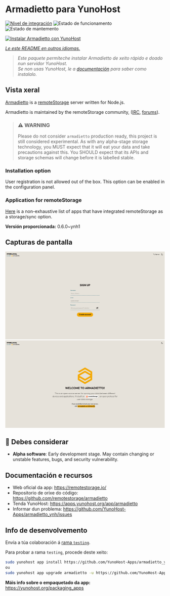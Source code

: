 <!--
NOTA: Este README foi creado automáticamente por <https://github.com/YunoHost/apps/tree/master/tools/readme_generator>
NON debe editarse manualmente.
-->

# Armadietto para YunoHost

[![Nivel de integración](https://dash.yunohost.org/integration/armadietto.svg)](https://ci-apps.yunohost.org/ci/apps/armadietto/) ![Estado de funcionamento](https://ci-apps.yunohost.org/ci/badges/armadietto.status.svg) ![Estado de mantemento](https://ci-apps.yunohost.org/ci/badges/armadietto.maintain.svg)

[![Instalar Armadietto con YunoHost](https://install-app.yunohost.org/install-with-yunohost.svg)](https://install-app.yunohost.org/?app=armadietto)

*[Le este README en outros idiomas.](./ALL_README.md)*

> *Este paquete permíteche instalar Armadietto de xeito rápido e doado nun servidor YunoHost.*  
> *Se non usas YunoHost, le a [documentación](https://yunohost.org/install) para saber como instalalo.*

## Vista xeral

[Armadietto](https://github.com/remotestorage/armadietto/) is a [remoteStorage](https://remotestorage.io) server written for Node.js.

Armadietto is maintained by the remoteStorage community, ([IRC](https://web.libera.chat/#remotestorage), [forums](https://community.remotestorage.io/)).

> ### :warning: WARNING
> Please do not consider `armadietto` production ready, this project is still
> considered experimental.  As with any alpha-stage storage technology, you
> MUST expect that it will eat your data and take precautions against this. You
> SHOULD expect that its APIs and storage schemas will change before it is
> labelled stable.

### Installation option 

User registration is not allowed out of the box.
This option can be enabled in the configuration panel.

### Application for remoteStorage

[Here](https://remotestorage.io/apps/) is a non-exhaustive list of apps that have integrated remoteStorage as a storage/sync option.


**Versión proporcionada:** 0.6.0~ynh1

## Capturas de pantalla

![Captura de pantalla de Armadietto](./doc/screenshots/armadietto-signup.png)
![Captura de pantalla de Armadietto](./doc/screenshots/armadietto-welcome.png)

## :red_circle: Debes considerar

- **Alpha software**: Early development stage. May contain changing or unstable features, bugs, and security vulnerability.

## Documentación e recursos

- Web oficial da app: <https://remotestorage.io/>
- Repositorio de orixe do código: <https://github.com/remotestorage/armadietto>
- Tenda YunoHost: <https://apps.yunohost.org/app/armadietto>
- Informar dun problema: <https://github.com/YunoHost-Apps/armadietto_ynh/issues>

## Info de desenvolvemento

Envía a túa colaboración á [rama `testing`](https://github.com/YunoHost-Apps/armadietto_ynh/tree/testing).

Para probar a rama `testing`, procede deste xeito:

```bash
sudo yunohost app install https://github.com/YunoHost-Apps/armadietto_ynh/tree/testing --debug
ou
sudo yunohost app upgrade armadietto -u https://github.com/YunoHost-Apps/armadietto_ynh/tree/testing --debug
```

**Máis info sobre o empaquetado da app:** <https://yunohost.org/packaging_apps>
